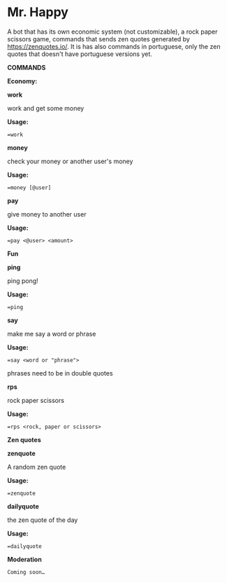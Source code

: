 # Mr. Happy

A bot that has its own economic system (not customizable), a rock paper scissors game, commands that sends zen quotes generated by https://zenquotes.io/. It is has also commands in portuguese, only the zen quotes that doesn't have portuguese versions yet.


**COMMANDS**


**Economy:**


**work**

work and get some money


**Usage:**

`=work`


**money**

check your money or another user's money


**Usage:**

`=money [@user]`


**pay**

give money to another user


**Usage:**

`=pay <@user> <amount>`



**Fun**


**ping**

ping pong!


**Usage:**

`=ping`


**say**

make me say a word or phrase


**Usage:**

`=say <word or "phrase">`

phrases need to be in double quotes


**rps**

rock paper scissors


**Usage:**

`=rps <rock, paper or scissors>`



**Zen quotes**


**zenquote**

A random zen quote


**Usage:**

`=zenquote`


**dailyquote**

the zen quote of the day


**Usage:**

`=dailyquote`



**Moderation**

`Coming soon…`
